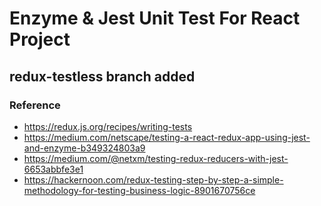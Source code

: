 # Enzyme & Jest Unit Test For React Project

## redux-testless branch added

### Reference

* https://redux.js.org/recipes/writing-tests
* https://medium.com/netscape/testing-a-react-redux-app-using-jest-and-enzyme-b349324803a9
* https://medium.com/@netxm/testing-redux-reducers-with-jest-6653abbfe3e1
* https://hackernoon.com/redux-testing-step-by-step-a-simple-methodology-for-testing-business-logic-8901670756ce
